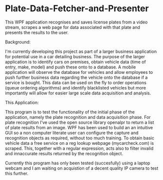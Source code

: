 # Plate-Data-Fetcher-and-Presenter
This WPF application recognises and saves license plates from a video stream, scrapes a web page for data associated with that plate and
presents the results to the user. 

Background:

I'm currently developing this project as part of a larger business application for potential use in a car detailing business. The purpose 
of the larger application is to identify cars on premises, obtain vehicle data (time of entry, make, model) and push these onto to a
database. A mobile application will observe the database for vehicles and allow employees to push further business data regarding the 
vehicle onto the database if a service is bought. This data can be used on the fly to order operations (queue ordering algorithms)
and identify blacklisted vehicles but more importantly will allow for easier large scale data acquisition and analysis. 

This Application:

This program is to test the functionality of the initial phase of the application, namely the plate recognition and data acquisition phase.
For plate recognition I've used the open source library openalpr to return a list of plate results from an image. WPF has been used to 
build an an intuitive GUI so a non computer literate user can configure the capture and recognition objects as required, without too much
training. To obtain basic vehicle data a free service on a reg lookup webpage (mycarcheck.com) is scraped. This, together with a regular
expression, acts also to filter invalid and innaccurate results returned by the recognition object. 

Currently this program has only been tested (succesfully) using a laptop webcam and I am waiting on acquistion of a decent quality IP camera
to test this further.
